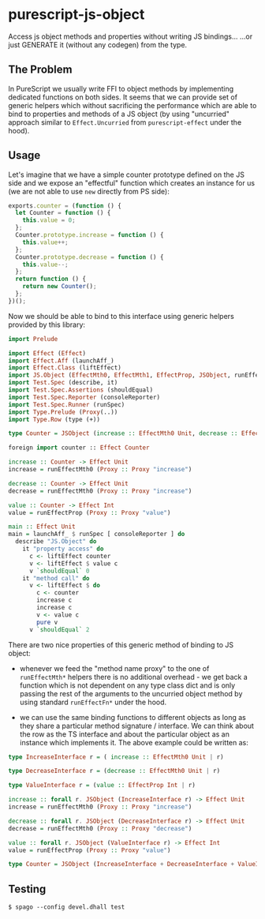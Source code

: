 # purescript-js-object

Access js object methods and properties without writing JS bindings... ...or just GENERATE it (without any codegen) from the type.


## The Problem

In PureScript we usually write FFI to object methods by implementing dedicated functions on both sides. It seems that we can provide set of generic helpers which without sacrificing the performance which are able to bind to properties and methods of a JS object (by using "uncurried" approach similar to `Effect.Uncurried` from `purescript-effect` under the hood).

## Usage

Let's imagine that we have a simple counter prototype defined on the JS side and we expose an "effectful" function which creates an instance for us (we are not able to use `new` directly from PS side):

```javascript
exports.counter = (function () {
  let Counter = function () {
    this.value = 0;
  };
  Counter.prototype.increase = function () {
    this.value++;
  };
  Counter.prototype.decrease = function () {
    this.value--;
  };
  return function () {
    return new Counter();
  };
})();
```

Now we should be able to bind to this interface using generic helpers provided by this library:

```purescript
import Prelude

import Effect (Effect)
import Effect.Aff (launchAff_)
import Effect.Class (liftEffect)
import JS.Object (EffectMth0, EffectMth1, EffectProp, JSObject, runEffectMth0, runEffectMth1, runEffectProp)
import Test.Spec (describe, it)
import Test.Spec.Assertions (shouldEqual)
import Test.Spec.Reporter (consoleReporter)
import Test.Spec.Runner (runSpec)
import Type.Prelude (Proxy(..))
import Type.Row (type (+))

type Counter = JSObject (increase :: EffectMth0 Unit, decrease :: EffectMth0 Unit, value :: EffectProp Int)

foreign import counter :: Effect Counter

increase :: Counter -> Effect Unit
increase = runEffectMth0 (Proxy :: Proxy "increase")

decrease :: Counter -> Effect Unit
decrease = runEffectMth0 (Proxy :: Proxy "increase")

value :: Counter -> Effect Int
value = runEffectProp (Proxy :: Proxy "value")

main :: Effect Unit
main = launchAff_ $ runSpec [ consoleReporter ] do
  describe "JS.Object" do
    it "property access" do
      c <- liftEffect counter
      v <- liftEffect $ value c
      v `shouldEqual` 0
    it "method call" do
      v <- liftEffect $ do
        c <- counter
        increase c
        increase c
        v <- value c
        pure v
      v `shouldEqual` 2

```

There are two nice properties of this generic method of binding to JS object:

  * whenever we feed the "method name proxy" to the one of `runEffectMth*` helpers there is no additional overhead - we get back a function which is not dependent on any type class dict and is only passing the rest of the arguments to the uncurried object method by using standard `runEffectFn*` under the hood.

  * we can use the same binding functions to different objects as long as they share a particular method signature / interface. We can think about the row as the TS interface and about the particular object as an instance which implements it. The above example could be written as:

  ```purescript
  type IncreaseInterface r = ( increase :: EffectMth0 Unit | r)

  type DecreaseInterface r = (decrease :: EffectMth0 Unit | r)

  type ValueInterface r = (value :: EffectProp Int | r)

  increase :: forall r. JSObject (IncreaseInterface r) -> Effect Unit
  increase = runEffectMth0 (Proxy :: Proxy "increase")

  decrease :: forall r. JSObject (DecreaseInterface r) -> Effect Unit
  decrease = runEffectMth0 (Proxy :: Proxy "decrease")

  value :: forall r. JSObject (ValueInterface r) -> Effect Int
  value = runEffectProp (Proxy :: Proxy "value")

  type Counter = JSObject (IncreaseInterface + DecreaseInterface + ValueInterface + ())

  ```


## Testing

```shell
$ spago --config devel.dhall test
```
